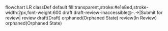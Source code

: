 flowchart LR
    classDef default fill:transparent,stroke:#e1e8ed,stroke-width:2px,font-weight:600
    draft draft-review-inaccessible@-.->|Submit for review| review
    draft(Draft)
    orphaned(Orphaned State)
    review(In Review)
    orphaned(Orphaned State)